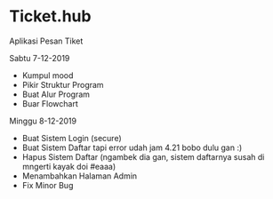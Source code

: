 # Ticket.hub

Aplikasi Pesan Tiket

Sabtu 7-12-2019
- Kumpul mood
- Pikir Struktur Program
- Buat Alur Program
- Buar Flowchart

Minggu 8-12-2019
- Buat Sistem Login (secure)
- Buat Sistem Daftar tapi error udah jam 4.21 bobo dulu gan :)
- Hapus Sistem Daftar (ngambek dia gan, sistem daftarnya susah di mngerti kayak doi #eaaa)
- Menambahkan Halaman Admin
- Fix Minor Bug